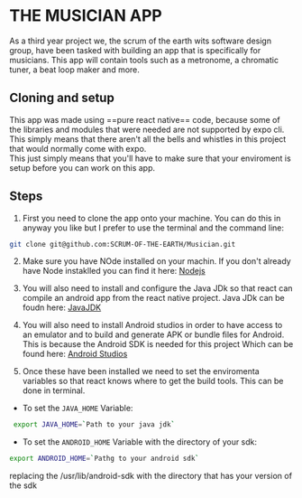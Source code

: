 # THE MUSICIAN APP

As a third year project we, the scrum of the earth wits software design group, have been tasked with building an app that is specifically for musicians. This app will contain tools such as a metronome, a chromatic tuner, a beat loop maker and more. 

## Cloning and setup 

This app was made using ==pure react native== code, because some of the libraries and modules that were needed are not supported by expo cli. This simply means that there aren't all the bells and whistles in this project that would normally come with expo. 
<br>
This just simply means that you'll have to make sure that your enviroment is setup before you can work on this app. 

## Steps
1. First you need to clone the app onto your machine. You can do this in anyway you like but I prefer to use the terminal and the command line:

```bash
git clone git@github.com:SCRUM-OF-THE-EARTH/Musician.git
```

2. Make sure you have NOde installed on your machin. If you don't already have Node instaklled you can find it here: 
[Nodejs](https://nodejs.org/en/download/)

3. You will also need to install and configure the Java JDk so that react can compile an android app from the react native project. Java JDk can be foudn here: [JavaJDK](https://www.oracle.com/java/technologies/downloads/)

3. You will also need to install Android studios in order to have access to an emulator and to build and generate APK or bundle files for Android. This is because the Android SDK is needed for this project Which can be found here: [Android Studios](https://developer.android.com/studio)

4. Once these have been installed we need to set the enviromenta variables so that react knows where to get the build tools. This can be done in terminal.
- To set the `JAVA_HOME` Variable:
```bash
 export JAVA_HOME=`Path to your java jdk`
 ```
- To set the `ANDROID_HOME` Variable with the directory of your sdk:
```bash
export ANDROID_HOME=`Pathg to your android sdk`
```

replacing the /usr/lib/android-sdk with the directory that has your version of the sdk



